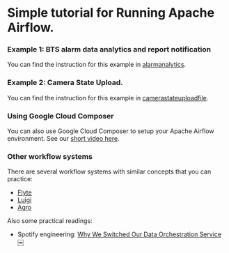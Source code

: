 # Simple tutorial for Running Apache Airflow.

### Example 1: BTS alarm data analytics and report notification

You can find the instruction for this example in [alarmanalytics](alarmanalytics/README.md).

### Example 2: Camera State Upload.

You can find the instruction for this example in [camerastateuploadfile](camerastateuploadfile/README.md).

### Using Google Cloud Composer

You can also use Google Cloud Composer to setup your Apache Airflow environment. See our [short video here](https://aalto.cloud.panopto.eu/Panopto/Pages/Viewer.aspx?id=d0136cb0-c5fe-41e5-bfea-acfb0144dace).

### Other workflow systems
There are several workflow systems with similar concepts that you can practice:
* [Flyte](https://github.com/flyteorg/flyte)
* [Luigi](https://github.com/spotify/luigi)
* [Agro](https://github.com/argoproj/argo-workflows)

Also some practical readings:
* Spotify engineering: [Why We Switched Our Data Orchestration Service￼](https://engineering.atspotify.com/2022/03/why-we-switched-our-data-orchestration-service/)
